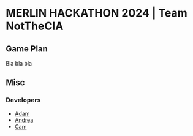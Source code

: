 # MERLIN HACKATHON 2024 | Team NotTheCIA

## Game Plan
Bla bla bla

## Misc
### Developers
- [Adam](https://github.com/AdamHenley1)
- [Andrea](https://github.com/andreac47)
- [Cam](https://github.com/FishFuck3r)
